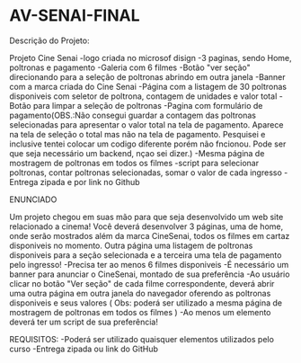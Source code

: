 # AV-SENAI-FINAL

Descrição do Projeto:

Projeto Cine Senai
-logo criada no microsof disign
-3 paginas, sendo Home, poltronas e pagamento
-Galeria com 6 filmes
-Botão "ver seção" direcionando para a seleção de poltronas abrindo em outra janela
-Banner com a marca criada do Cine Senai
-Página com a listagem de 30 poltronas disponiveis com seletor de poltrona, contagem de unidades e valor total
-Botão para limpar a seleção de poltronas
-Pagina com formulário de pagamento(OBS.:Não consegui guardar a contagem das poltronas selecionadas para apresentar o valor total na tela de pagamento. Aparece na tela de seleção o total mas não na tela de pagamento. Pesquisei e inclusive tentei colocar um codigo diferente porém não fncionou. Pode ser que seja necessário um backend, nçao sei dizer.)
-Mesma página de mostragem de poltronas em todos os filmes
-script para selecionar poltronas, contar poltronas selecionadas, somar o valor de cada ingresso
-Entrega zipada e por link no Github


ENUNCIADO

Um projeto chegou em suas mão para que seja desenvolvido um web site relacionado a cinema! Você deverá desenvolver 3 páginas, uma de home, onde serão mostrados além da marca CineSenai, todos os filmes em cartaz disponiveis no momento. Outra página uma listagem de poltronas disponiveis para a seção selecionada e a terceira uma tela de pagamento pelo ingresso! 
-Precisa ter ao menos 6 filmes disponiveis
-É necessário um banner para anunciar o CineSenai, montado de sua preferência
-Ao usuário clicar no botão "Ver seção" de cada filme correspondente, deverá abrir uma  outra página em outra janela do navegador oferendo as poltronas disponiveis e seus valores ( Obs: poderá ser utilizado a mesma página de mostragem de poltronas em todos os filmes )
-Ao menos um elemento deverá ter um script de sua preferência!

REQUISITOS:
-Poderá ser utilizado quaisquer elementos utilizados pelo curso
-Entrega zipada ou link do GitHub







